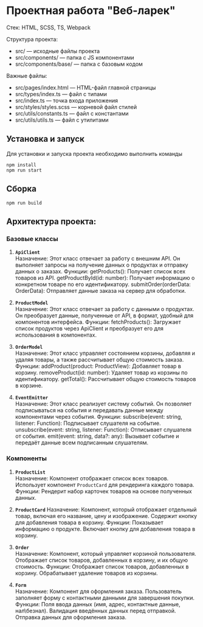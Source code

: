 # Проектная работа "Веб-ларек"

Стек: HTML, SCSS, TS, Webpack

Структура проекта:
- src/ — исходные файлы проекта
- src/components/ — папка с JS компонентами
- src/components/base/ — папка с базовым кодом

Важные файлы:
- src/pages/index.html — HTML-файл главной страницы
- src/types/index.ts — файл с типами
- src/index.ts — точка входа приложения
- src/styles/styles.scss — корневой файл стилей
- src/utils/constants.ts — файл с константами
- src/utils/utils.ts — файл с утилитами

## Установка и запуск
Для установки и запуска проекта необходимо выполнить команды

```
npm install
npm run start
```

## Сборка

```
npm run build
```


## Архитектура проекта:

### Базовые классы

1. **`ApiClient`**  
Назначение:
Этот класс отвечает за работу с внешним API. Он выполняет запросы на получение данных о продуктах и отправку данных о заказах.
Функции:
getProducts(): Получает список всех товаров из API.
getProductById(id: number): Получает информацию о конкретном товаре по его идентификатору.
submitOrder(orderData: OrderData): Отправляет данные заказа на сервер для обработки.

2. **`ProductModel`**  
Назначение:
Этот класс отвечает за работу с данными о продуктах. Он преобразует данные, полученные от API, в формат, удобный для компонентов интерфейса.
Функции:
fetchProducts(): Загружает список продуктов через ApiClient и преобразует его для использования в компонентах.

3. **`OrderModel`**  
Назначение:
Этот класс управляет состоянием корзины, добавляя и удаляя товары, а также рассчитывает общую стоимость заказа.
Функции:
addProduct(product: ProductView): Добавляет товар в корзину.
removeProduct(id: number): Удаляет товар из корзины по идентификатору.
getTotal(): Рассчитывает общую стоимость товаров в корзине.

4. **`EventEmitter`**  
Назначение:
Этот класс реализует систему событий. Он позволяет подписываться на события и передавать данные между компонентами через события.
Функции:
subscribe(event: string, listener: Function): Подписывает слушателя на событие.
unsubscribe(event: string, listener: Function): Отписывает слушателя от события.
emit(event: string, data?: any): Вызывает событие и передаёт данные всем подписанным слушателям.

### Компоненты

1. **`ProductList`**  
Назначение:
Компонент отображает список всех товаров. Использует компонент `ProductCard` для рендеринга каждого товара.
Функции:
Рендерит набор карточек товаров на основе полученных данных.

2. **`ProductCard`**
Назначение:
Компонент, который отображает отдельный товар, включая его название, цену и изображение. Содержит кнопку для добавления товара в корзину.
Функции:
Показывает информацию о продукте.
Включает кнопку для добавления товара в корзину.

3. **`Order`**  
Назначение:
Компонент, который управляет корзиной пользователя. Отображает список товаров, добавленных в корзину, и их общую стоимость.
Функции:
Отображает список товаров, добавленных в корзину.
Обрабатывает удаление товаров из корзины.

4. **`Form`**  
Назначение:
Компонент для оформления заказа. Пользователь заполняет форму с контактными данными для завершения покупки.
Функции:
Поля ввода данных (имя, адрес, контактные данные, нал\безнал).
Валидация введённых данных перед отправкой.
Отправка данных для оформления заказа.

